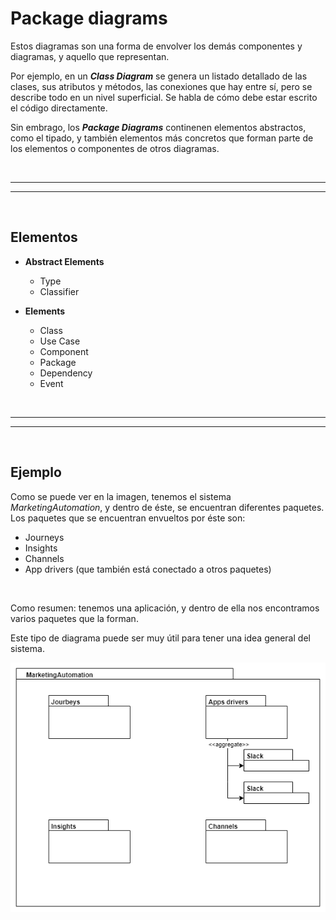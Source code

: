 # Package diagrams

Estos diagramas son una forma de envolver los demás componentes y diagramas, y aquello que representan.

Por ejemplo, en un ***Class Diagram*** se genera un listado detallado de las clases, sus atributos y métodos, las conexiones que hay entre sí, pero se describe todo en un nivel superficial. Se habla de cómo debe estar escrito el código directamente.

Sin embrago, los ***Package Diagrams*** continenen elementos abstractos, como el tipado, y también elementos más concretos que forman parte de los elementos o componentes de otros diagramas.


<br><hr>
<hr><br>


## Elementos

* **Abstract Elements**
    * Type
    * Classifier

* **Elements**
    * Class
    * Use Case
    * Component
    * Package
    * Dependency
    * Event


<br><hr>
<hr><br>


## Ejemplo

Como se puede ver en la imagen, tenemos el sistema *MarketingAutomation*, y dentro de éste, se encuentran diferentes paquetes. Los paquetes que se encuentran envueltos por éste son:

* Journeys
* Insights
* Channels
* App drivers (que también está conectado a otros paquetes)

<br>

Como resumen: tenemos una aplicación, y dentro de ella nos encontramos varios paquetes que la forman.

Este tipo de diagrama puede ser muy útil para tener una idea general del sistema.

![package-diagram-example](./media/structural-diagrams/package-diagram-example.png)